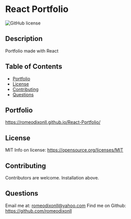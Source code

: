 # React Portfolio
![GitHub license](https://img.shields.io/badge/License-MIT-yellow.svg)

## Description
Portfolio made with React

## Table of Contents 
- [Portfolio](#portfolio)
- [License](#license)
- [Contributing](#Contributing)
- [Questions](#Questions)

## Portfolio

https://romeodixonll.github.io/React-Portfolio/


## License
MIT
Info on license: https://opensource.org/licenses/MIT

## Contributing 
Contributors are welcome. Installation above.

## Questions 
Email me at: romeodixonll@yahoo.com 
Find me on Github: https://github.com/romeodixonll


